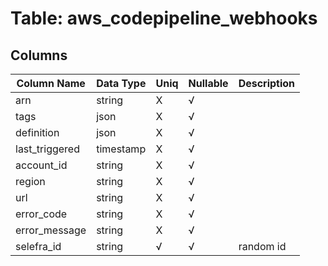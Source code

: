 # Table: aws_codepipeline_webhooks

## Columns 

|  Column Name   |  Data Type  | Uniq | Nullable | Description | 
|  ----  | ----  | ----  | ----  | ---- | 
| arn | string | X | √ |  | 
| tags | json | X | √ |  | 
| definition | json | X | √ |  | 
| last_triggered | timestamp | X | √ |  | 
| account_id | string | X | √ |  | 
| region | string | X | √ |  | 
| url | string | X | √ |  | 
| error_code | string | X | √ |  | 
| error_message | string | X | √ |  | 
| selefra_id | string | √ | √ | random id | 


